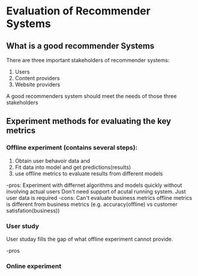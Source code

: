 # Evaluation of Recommender Systems

## What is a **good** recommender Systems
There are three important stakeholders of recommender systems:

1. Users
2. Content providers
3. Website providers

A good recommenders system should meet the needs of those three stakeholders 

## Experiment methods for evaluating the key metrics

### Offline experiment (contains several steps):
1. Obtain user behavoir data and 
2. Fit data into model and get predictions(results)
3. use offline metrics to evaluate results from different models
  
-pros:
Experiment with differnet algorithms and models quickly without involving actual users
Don't need support of acutal running system. Just user data is required
-cons:
Can't evaluate business metrics
offline metrics is different from business metrics (e.g. accuracy(offline) vs customer satisfation(business))

### User study
User studay fills the gap of what offline experiment cannot provide.

-pros
### Online experiment

